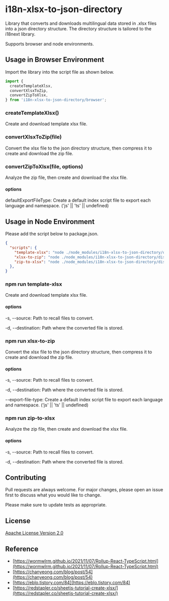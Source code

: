 # i18n-xlsx-to-json-directory

Library that converts and downloads multilingual data stored in .xlsx files into a json directory structure. The directory structure is tailored to the i18next library.

Supports browser and node environments.


## Usage in Browser Environment

Import the library into the script file as shown below.

```javascript
import {
  createTemplateXlsx,
  convertXlsxToZip,
  convertZipToXlsx,
} from 'i18n-xlsx-to-json-directory/browser';
```

### createTemplateXlsx()

Create and download template xlsx file.

### convertXlsxToZip(file)

Convert the xlsx file to the json directory structure, then compress it to create and download the zip file.

### convertZipToXlsx(file, options)

Analyze the zip file, then create and download the xlsx file.

#### options

defaultExportFileType: Create a default index script file to export each language and namespace. ('js' || 'ts' || undefined)


## Usage in Node Environment

Please add the script below to package.json.

```json
{
  "scripts": {
    "template-xlsx": "node ./node_modules/i18n-xlsx-to-json-directory/dist/node.cjs template-xlsx -d ./template_i18n.xlsx",
    "xlsx-to-zip": "node ./node_modules/i18n-xlsx-to-json-directory/dist/node.cjs xlsx-to-zip -s ./i18n.xlsx -d ./i18n.zip --export-file-type ts",
    "zip-to-xlsx": "node ./node_modules/i18n-xlsx-to-json-directory/dist/node.cjs zip-to-xlsx -s ./i18n.zip -d ./i18n.xlsx"
  },
}
```

### npm run template-xlsx

Create and download template xlsx file.

#### options

-s, --source: Path to recall files to convert.

-d, --destination: Path where the converted file is stored.

### npm run xlsx-to-zip

Convert the xlsx file to the json directory structure, then compress it to create and download the zip file.

#### options

-s, --source: Path to recall files to convert.

-d, --destination: Path where the converted file is stored.

--export-file-type: Create a default index script file to export each language and namespace. ('js' || 'ts' || undefined)

### npm run zip-to-xlsx

Analyze the zip file, then create and download the xlsx file.

#### options

-s, --source: Path to recall files to convert.

-d, --destination: Path where the converted file is stored.


## Contributing

Pull requests are always welcome. For major changes, please open an issue first
to discuss what you would like to change.

Please make sure to update tests as appropriate.


## License

[Apache License Version 2.0](https://www.apache.org/licenses/LICENSE-2.0)


## Reference

* [https://wormwlrm.github.io/2021/11/07/Rollup-React-TypeScript.html](https://wormwlrm.github.io/2021/11/07/Rollup-React-TypeScript.html)
* [https://chanyeong.com/blog/post/54](https://chanyeong.com/blog/post/54)
* [https://eblo.tistory.com/84](https://eblo.tistory.com/84)
* [https://redstapler.co/sheetjs-tutorial-create-xlsx/](https://redstapler.co/sheetjs-tutorial-create-xlsx/)
